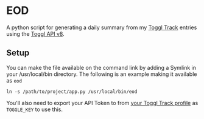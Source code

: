 # EOD

A python script for generating a daily summary from my [Toggl Track](https://www.toggl.com/) entries
using the [Toggl API v8](https://github.com/toggl/toggl_api_docs/blob/master/toggl_api.md).

## Setup

You can make the file available on the command link by adding a Symlink in your /usr/local/bin 
directory. The following is an example making it available as `eod`

```shell
ln -s /path/to/project/app.py /usr/local/bin/eod
```

You'll also need to export your API Token to from [your Toggl Track profile](https://track.toggl.com/profile)
as `TOGGLE_KEY` to use this.
